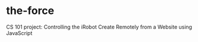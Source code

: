 the-force
=========

CS 101 project: Controlling the iRobot Create Remotely from a Website using JavaScript
